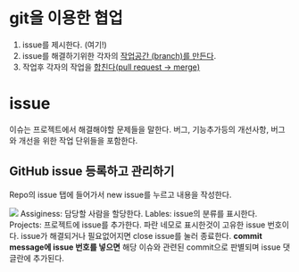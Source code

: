 # git을 이용한 협업
1. issue를 제시한다. (여기!)
2. issue를 해결하기위한 각자의 [작업공간 (branch)를 만든다](/by_Category/Git_and_GitHub/collaborate/branch_merge.md#branch).
3. 작업후 각자의 작업을 [합친다(pull request → merge)](/by_Category/Git_and_GitHub/collaborate/branch_merge.md#merge)
# issue
이슈는 프로젝트에서 해결해야할 문제들을 말한다. 버그, 기능추가등의 개선사항, 버그와 개선을 위한 작업 단위들을 포함한다.
## GitHub issue 등록하고 관리하기
Repo의 issue 탭에 들어가서 new issue를 누르고 내용을 작성한다.

![](https://velog.velcdn.com/images/97ckdtn/post/00163bfe-5dda-4337-af76-b5998ae177ed/image.png)
Assiginess: 담당할 사람을 할당한다.
Lables: issue의 분류를 표시한다.
Projects: 프로젝트에 issue를 추가한다.
파란 네모로 표시한것이 고유한 issue 번호이다.
issue가 해결되거나 필요없어지면 close issue를 눌러 종료한다.
**commit message에 issue 번호를 넣으면** 해당 이슈와 관련된 commit으로 판별되며 issue 댓글란에 추가된다.